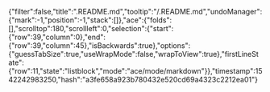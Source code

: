 {"filter":false,"title":".README.md","tooltip":"/.README.md","undoManager":{"mark":-1,"position":-1,"stack":[]},"ace":{"folds":[],"scrolltop":180,"scrollleft":0,"selection":{"start":{"row":39,"column":0},"end":{"row":39,"column":45},"isBackwards":true},"options":{"guessTabSize":true,"useWrapMode":false,"wrapToView":true},"firstLineState":{"row":11,"state":"listblock","mode":"ace/mode/markdown"}},"timestamp":1542242983250,"hash":"a3fe658a923b780432e520cd69a4323c2212ea01"}